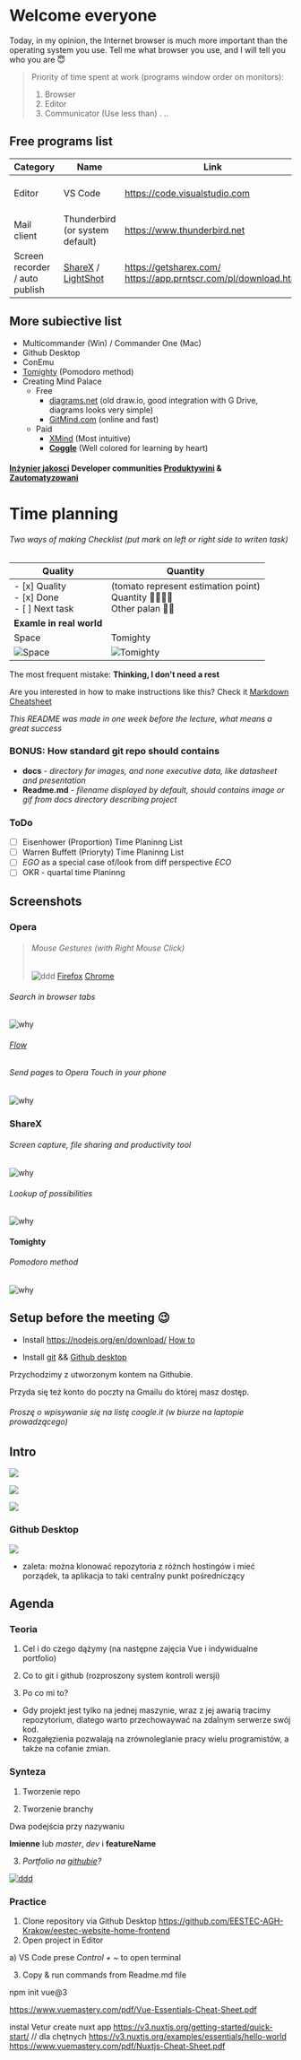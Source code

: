 # Welcome everyone
Today, in my opinion, the Internet browser is much more important than the operating system you use. Tell me what browser you use, and I will tell you who you are :innocent:
> Priority of time spent at work (programs window order on monitors):
> 1. Browser
> 2. Editor
> 3. Communicator (Use less than) . ..

## Free programs list
| Category                       | Name                                                         | Link                                                            | Platform              |
| ------------------------------ | ------------------------------------------------------------ | --------------------------------------------------------------- | --------------------- |
| Editor                         | VS Code                                                      | https://code.visualstudio.com                                   | Windows, Linux, macOS |
| Mail client                    | Thunderbird (or system default)                              | https://www.thunderbird.net                                     | Windows, Linux, macOS |
| Screen recorder / auto publish | [ShareX](#ShareX) / [LightShot](https://app.prntscr.com/pl/) | https://getsharex.com/ https://app.prntscr.com/pl/download.html | Windows               |

More subiective list
----------------
- Multicommander (Win) / Commander One (Mac)
- Github Desktop
- ConEmu
- [Tomighty](https://tomighty.github.io) (Pomodoro method)
- Creating Mind Palace 
  - Free
    - [diagrams.net](https://www.diagrams.net) (old draw.io, good integration with G Drive, diagrams looks very simple)      
    - [GitMind.com](https://gitmind.com/app) (online and fast)
  - Paid
    - [XMind](https://www.xmind.net) (Most intuitive)
    - **[Coggle](https://coggle.it)** (Well colored for learning by heart)  

#### [Inżynier jakosci](https://inzynierjakosci.pl) Developer communities [Produktywini](https://produktywni.pl) & [Zautomatyzowani](http://zautomatyzowani.pl) 

Time planning
===============
###### Two ways of making Checklist (put mark on left or right side to writen task)
| Quality                                            | Quantity                                                                                                              |
| -------------------------------------------------- | --------------------------------------------------------------------------------------------------------------------- |
| - [x] Quality <br> - [x] Done <br> - [ ] Next task | (tomato represent estimation point) <br>Quantity :tomato::tomato::tomato::tomato:<br>Other palan :tomato::tomato:<br> |
| **Examle in real world**                           |                                                                                                                       |
| Space                                              | Tomighty                                                                                                              |
| ![Space](docs/qualityShort.png)                    | ![Tomighty](docs/quantity.jpg)                                                                                        |

The most frequent mistake: **Thinking, I don't need a rest**

Are you interested in how to make instructions like this? Check it [Markdown Cheatsheet](https://github.com/adam-p/markdown-here/wiki/Markdown-Cheatsheet)

*This README was made in one week before the lecture, what means a great success*
###  BONUS: How standard git repo should contains
* **docs** - *directory for images, and none executive data, like datasheet and presentation*
* **Readme.md** - *filename displayed by default, should contains image or gif from docs directory describing project*

### ToDo
- [ ] Eisenhower (Proportion) Time Planinng List  
- [ ] Warren Buffett (Prioryty) Time Planinng List  
- [ ] _EGO_ as a special case of/look from diff perspective _ECO_
- [ ] OKR - quartal time Planinng

## Screenshots

### Opera

>###### Mouse Gestures (with Right Mouse Click) 
>
> ![ddd](docs/operaclose.gif)
> [Firefox](https://addons.mozilla.org/pl/firefox/addon/opera-gestures)
> [Chrome](https://www.google.com/search?safe=active&client=opera&hs=sI7&sxsrf=ALeKk01YUHIbZmO3I4BPpMMtxpQm1mdmpQ%3A1590060053822&ei=FWTGXtaUMe70qwHU0peIDg&q=google+chrome+gestures&oq=Google+chrome+gest&gs_lcp=CgZwc3ktYWIQAxgAMgUIABDLATIFCAAQywEyBQgAEMsBMgUIABDLATIFCAAQywEyCQgAEBYQHhCLAzIJCAAQFhAeEIsDMgkIABAWEB4QiwMyCQgAEBYQHhCLAzIJCAAQFhAeEIsDOgQIIxAnOgYIIxAnEBM6BAgAEEM6CAgAEIMBEIsDOgoIABCDARBDEIsDOgcIABBDEIsDOgUIABCLAzoFCAAQgwE6AggAOgcIABAKEIsDOggIABDLARCLA1DkBVj0NGC6O2gBcAB4AIABtwGIAecRkgEEMC4xOZgBAKABAaoBB2d3cy13aXq4AQM&sclient=psy-ab)

###### Search in browser tabs
![why](docs/operatabs.gif)

###### [Flow](https://help.opera.com/pl/touch/my-flow/)

###### Send pages to Opera Touch in your phone 
![why](docs/flow.jpg)

### ShareX 

###### Screen capture, file sharing and productivity tool
![why](docs/whysharex.png)

###### Lookup of possibilities
![why](docs/sharex.gif)

#### Tomighty 
###### Pomodoro method
![why](docs/tomighty.png)


## Setup before the meeting :wink:
- Install https://nodejs.org/en/download/ [How to](https://radixweb.com/blog/installing-npm-and-nodejs-on-windows-and-mac)

- Install [git](https://git-scm.com/downloads) && [Github desktop](https://desktop.github.com)

Przychodzimy z utworzonym kontem na Githubie.

Przyda się też konto do poczty na Gmailu do której masz dostęp.

###### Proszę o wpisywanie się na listę coogle.it (w biurze na laptopie prowadzącego)

## Intro
![](docs/gitIntro.png)

![](docs/workingDir.png)

![](docs/branch.png)

### Github Desktop
![](docs/githubDesktop.jpeg)
 + zaleta: można klonować repozytoria z różnch hostingów i mieć porządek, ta aplikacja to taki centralny punkt pośredniczący

## Agenda

### Teoria

1. Cel i do czego dążymy (na następne zajęcia Vue i indywidualne portfolio)

2. Co to git i github (rozproszony system kontroli wersji)

3. Po co mi to?
  - Gdy projekt jest tylko na jednej maszynie, wraz z jej awarią tracimy repozytorium, dlatego warto przechowaywać na zdalnym serwerze swój kod.
  - Rozgałęzienia pozwalają na zrównoleglanie pracy wielu programistów, a także na cofanie zmian.

### Synteza

1. Tworzenie repo

2. Tworzenie branchy

Dwa podejścia przy nazywaniu

__Imienne__ lub *master*, *dev* i __featureName__

3. *Portfolio na [githubie](https://github.com/topics/portfolio)?*

[
  ![ddd](docs/BrainStorm.png)
](https://coggle.it/diagram/YnLXh7pD2_LECQns/t/-/32e16b67eabbdc65ed810335b91279f26ee1940b255c39772dc8e0843a9c3f53)

### Practice

1. Clone repository via Github Desktop https://github.com/EESTEC-AGH-Krakow/eestec-website-home-frontend
2. Open project in Editor

  a) VS Code prese *Control + ~* to open terminal

3. Copy & run commands from Readme.md file

npm init vue@3

https://www.vuemastery.com/pdf/Vue-Essentials-Cheat-Sheet.pdf

instal Vetur
create nuxt app
https://v3.nuxtjs.org/getting-started/quick-start/ // dla chętnych
https://v3.nuxtjs.org/examples/essentials/hello-world
https://www.vuemastery.com/pdf/Nuxtjs-Cheat-Sheet.pdf
